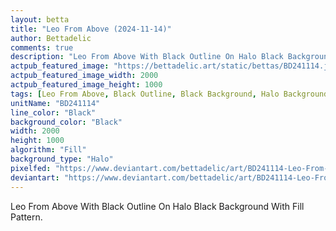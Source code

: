 ```yaml
---
layout: betta
title: "Leo From Above (2024-11-14)"
author: Bettadelic
comments: true
description: "Leo From Above With Black Outline On Halo Black Background With Fill Pattern."
actpub_featured_image: "https://bettadelic.art/static/bettas/BD241114.jpg"
actpub_featured_image_width: 2000
actpub_featured_image_height: 1000
tags: [Leo From Above, Black Outline, Black Background, Halo Background Pattern, Fill Pattern, November 2024]
unitName: "BD241114"
line_color: "Black"
background_color: "Black"
width: 2000
height: 1000
algorithm: "Fill"
background_type: "Halo"
pixelfed: "https://www.deviantart.com/bettadelic/art/BD241114-Leo-From-Above-2024-11-14-1122240926"
deviantart: "https://www.deviantart.com/bettadelic/art/BD241114-Leo-From-Above-2024-11-14-1122240926"
---
```


Leo From Above With Black Outline On Halo Black Background With Fill Pattern.
